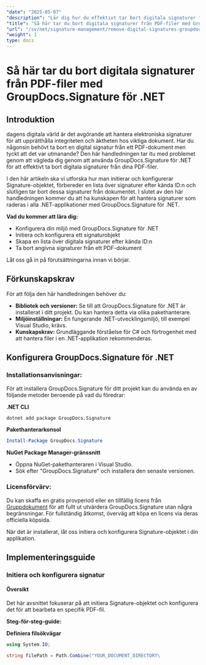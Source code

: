 ```yaml
---
"date": "2025-05-07"
"description": "Lär dig hur du effektivt tar bort digitala signaturer från PDF-filer med GroupDocs.Signature för .NET. Den här steg-för-steg-guiden täcker installations-, konfigurations- och borttagningsprocesser."
"title": "Så här tar du bort digitala signaturer från PDF-filer med GroupDocs.Signature för .NET"
"url": "/sv/net/signature-management/remove-digital-signatures-groupdocs-dotnet-pdf/"
"weight": 1
type: docs
---
```

# Så här tar du bort digitala signaturer från PDF-filer med GroupDocs.Signature för .NET

## Introduktion

dagens digitala värld är det avgörande att hantera elektroniska signaturer för att upprätthålla integriteten och äktheten hos viktiga dokument. Har du någonsin behövt ta bort en digital signatur från ett PDF-dokument men tyckt att det var utmanande? Den här handledningen tar itu med problemet genom att vägleda dig genom att använda GroupDocs.Signature för .NET för att effektivt ta bort digitala signaturer från dina PDF-filer.

I den här artikeln ska vi utforska hur man initierar och konfigurerar Signature-objektet, förbereder en lista över signaturer efter kända ID:n och slutligen tar bort dessa signaturer från dokumentet. I slutet av den här handledningen kommer du att ha kunskapen för att hantera signaturer som raderas i alla .NET-applikationer med GroupDocs.Signature för .NET.

**Vad du kommer att lära dig:**
- Konfigurera din miljö med GroupDocs.Signature för .NET
- Initiera och konfigurera ett signaturobjekt
- Skapa en lista över digitala signaturer efter kända ID:n
- Ta bort angivna signaturer från ett PDF-dokument

Låt oss gå in på förutsättningarna innan vi börjar.

## Förkunskapskrav

För att följa den här handledningen behöver du:

- **Bibliotek och versioner:** Se till att GroupDocs.Signature för .NET är installerat i ditt projekt. Du kan hantera detta via olika pakethanterare.
- **Miljöinställningar:** En fungerande .NET-utvecklingsmiljö, till exempel Visual Studio, krävs.
- **Kunskapskrav:** Grundläggande förståelse för C# och förtrogenhet med att hantera filer i en .NET-applikation rekommenderas.

## Konfigurera GroupDocs.Signature för .NET

### Installationsanvisningar:

För att installera GroupDocs.Signature för ditt projekt kan du använda en av följande metoder beroende på vad du föredrar:

**.NET CLI**
```bash
dotnet add package GroupDocs.Signature
```

**Pakethanterarkonsol**
```powershell
Install-Package GroupDocs.Signature
```

**NuGet Package Manager-gränssnitt**
- Öppna NuGet-pakethanteraren i Visual Studio.
- Sök efter "GroupDocs.Signature" och installera den senaste versionen.

### Licensförvärv:

Du kan skaffa en gratis provperiod eller en tillfällig licens från [Gruppdokument](https://purchase.groupdocs.com/temporary-license/) för att fullt ut utvärdera GroupDocs.Signature utan några begränsningar. För fullständig åtkomst, överväg att köpa en licens via deras officiella köpsida.

När det är installerat, låt oss initiera och konfigurera Signature-objektet i din applikation.

## Implementeringsguide

### Initiera och konfigurera signatur

#### Översikt
Det här avsnittet fokuserar på att initiera Signature-objektet och konfigurera det för att bearbeta en specifik PDF-fil.

**Steg-för-steg-guide:**

**Definiera filsökvägar**
```csharp
using System.IO;

string filePath = Path.Combine("YOUR_DOCUMENT_DIRECTORY\
